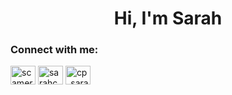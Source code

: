 <h1 align="center">Hi, I'm Sarah</h1>

<h3 align="left">Connect with me:</h3>
<p align="left">
<a href="https://linkedin.com/in/scameronpesant" target="blank"><img align="center" src="https://raw.githubusercontent.com/rahuldkjain/github-profile-readme-generator/master/src/images/icons/Social/linked-in-alt.svg" alt="scameronpesant" height="30" width="40" /></a>
<a href="https://kaggle.com/sarahcp" target="blank"><img align="center" src="https://raw.githubusercontent.com/rahuldkjain/github-profile-readme-generator/master/src/images/icons/Social/kaggle.svg" alt="sarahcp" height="30" width="40" /></a>
<a href="https://www.hackerrank.com/cp_sarah" target="blank"><img align="center" src="https://raw.githubusercontent.com/rahuldkjain/github-profile-readme-generator/master/src/images/icons/Social/hackerrank.svg" alt="cp_sarah" height="30" width="40" /></a>
</p>
